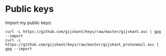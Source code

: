 # Public keys

Import my public keys:
```
curl -L https://github.com/gijskant/keys/raw/master/gijskant.asc | gpg --import
curl -L https://github.com/gijskant/keys/raw/master/gijskant_protonmail.asc | gpg --import
```

